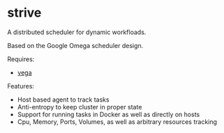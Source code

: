 # strive

A distributed scheduler for dynamic workfloads.

Based on the Google Omega scheduler design.

Requires:
* [vega](https://github.com/vektra/vega)

Features:
* Host based agent to track tasks
* Anti-entropy to keep cluster in proper state
* Support for running tasks in Docker as well as directly on hosts
* Cpu, Memory, Ports, Volumes, as well as arbitrary resources tracking


